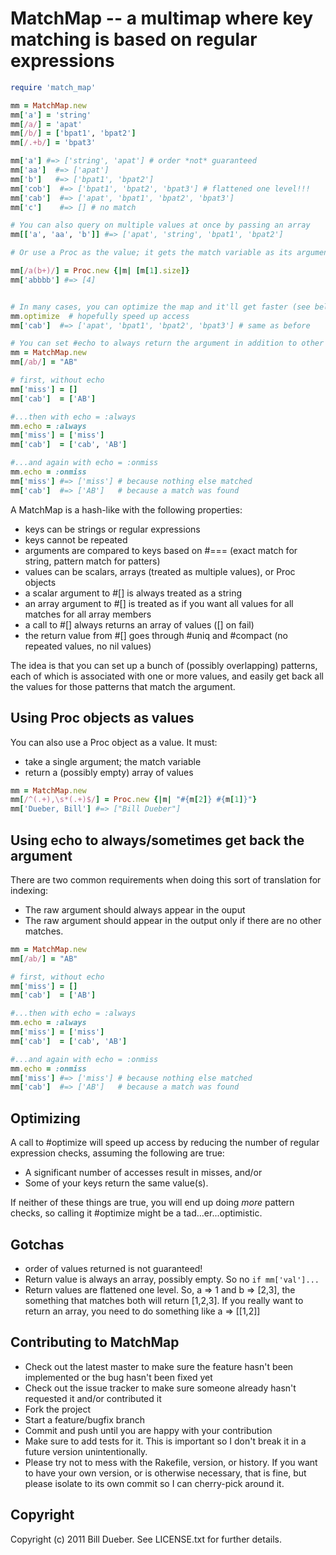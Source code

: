 # MatchMap -- a multimap where key matching is based on regular expressions

```ruby
require 'match_map'

mm = MatchMap.new
mm['a'] = 'string'
mm[/a/] = 'apat'
mm[/b/] = ['bpat1', 'bpat2']
mm[/.+b/] = 'bpat3'

mm['a'] #=> ['string', 'apat'] # order *not* guaranteed
mm['aa']  #=> ['apat']
mm['b']   #=> ['bpat1', 'bpat2']
mm['cob']  #=> ['bpat1', 'bpat2', 'bpat3'] # flattened one level!!!
mm['cab']  #=> ['apat', 'bpat1', 'bpat2', 'bpat3']
mm['c']    #=> [] # no match

# You can also query on multiple values at once by passing an array
mm[['a', 'aa', 'b']] #=> ['apat', 'string', 'bpat1', 'bpat2']

# Or use a Proc as the value; it gets the match variable as its argument

mm[/a(b+)/] = Proc.new {|m| [m[1].size]}
mm['abbbb'] #=> [4]


# In many cases, you can optimize the map and it'll get faster (see below)
mm.optimize  # hopefully speed up access
mm['cab']  #=> ['apat', 'bpat1', 'bpat2', 'bpat3'] # same as before

# You can set #echo to always return the argument in addition to other values
mm = MatchMap.new
mm[/ab/] = "AB"

# first, without echo
mm['miss'] = []
mm['cab']  = ['AB']

#...then with echo = :always
mm.echo = :always
mm['miss'] = ['miss']
mm['cab']  = ['cab', 'AB']

#...and again with echo = :onmiss
mm.echo = :onmiss
mm['miss'] #=> ['miss'] # because nothing else matched
mm['cab']  #=> ['AB']   # because a match was found
```

A MatchMap is a hash-like with the following properties:

* keys can be strings or regular expressions
* keys cannot be repeated
* arguments are compared to keys based on #=== (exact match for string, pattern match for patters)
* values can be scalars, arrays (treated as multiple values), or Proc objects
* a scalar argument to #[] is always treated as a string
* an array argument to #[] is treated as if you want all values for all matches for all array members
* a call to #[] always returns an array of values ([] on fail)
* the return value from #[] goes through #uniq and #compact (no repeated values, no nil values)

The idea is that you can set up a bunch of (possibly overlapping) patterns, each of which is associated 
with one or more values, and easily get back all the values for those patterns that match the argument. 

## Using Proc objects as values

You can also use a Proc object as a value. It must:

* take a single argument; the match variable
* return a (possibly empty) array of values

```ruby
mm = MatchMap.new
mm[/^(.+),\s*(.+)$/] = Proc.new {|m| "#{m[2]} #{m[1]}"}
mm['Dueber, Bill'] #=> ["Bill Dueber"]
```    


## Using echo to always/sometimes get back the argument

There are two common requirements when doing this sort of translation for indexing:

* The raw argument should always appear in the ouput
* The raw argument should appear in the output only if there are no other matches. 

```ruby
mm = MatchMap.new
mm[/ab/] = "AB"

# first, without echo
mm['miss'] = []
mm['cab']  = ['AB']

#...then with echo = :always
mm.echo = :always
mm['miss'] = ['miss']
mm['cab']  = ['cab', 'AB']

#...and again with echo = :onmiss
mm.echo = :onmiss
mm['miss'] #=> ['miss'] # because nothing else matched
mm['cab']  #=> ['AB']   # because a match was found
```

## Optimizing

A call to #optimize will speed up access by reducing the number of regular expression checks, assuming the following are true:

* A significant number of accesses result in misses, and/or
* Some of your keys return the same value(s).

If neither of these things are true, you will end up doing *more* pattern checks, so calling it #optimize might be a tad...er...optimistic. 

## Gotchas

* order of values returned is not guaranteed! 
* Return value is always an array, possibly empty. So no `if mm['val']...`
* Return values are flattened one level. So, a => 1 and b => [2,3], the something that matches both will return [1,2,3]. If you really want to return an array, you need to do something like a => [[1,2]]
  

## Contributing to MatchMap
 
* Check out the latest master to make sure the feature hasn't been implemented or the bug hasn't been fixed yet
* Check out the issue tracker to make sure someone already hasn't requested it and/or contributed it
* Fork the project
* Start a feature/bugfix branch
* Commit and push until you are happy with your contribution
* Make sure to add tests for it. This is important so I don't break it in a future version unintentionally.
* Please try not to mess with the Rakefile, version, or history. If you want to have your own version, or is otherwise necessary, that is fine, but please isolate to its own commit so I can cherry-pick around it.

## Copyright

Copyright (c) 2011 Bill Dueber. See LICENSE.txt for
further details.

